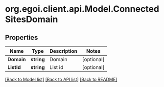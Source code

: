 
# org.egoi.client.api.Model.ConnectedSitesDomain

## Properties

Name | Type | Description | Notes
------------ | ------------- | ------------- | -------------
**Domain** | **string** | Domain | [optional] 
**ListId** | **string** | List id | [optional] 

[[Back to Model list]](../README.md#documentation-for-models)
[[Back to API list]](../README.md#documentation-for-api-endpoints)
[[Back to README]](../README.md)

